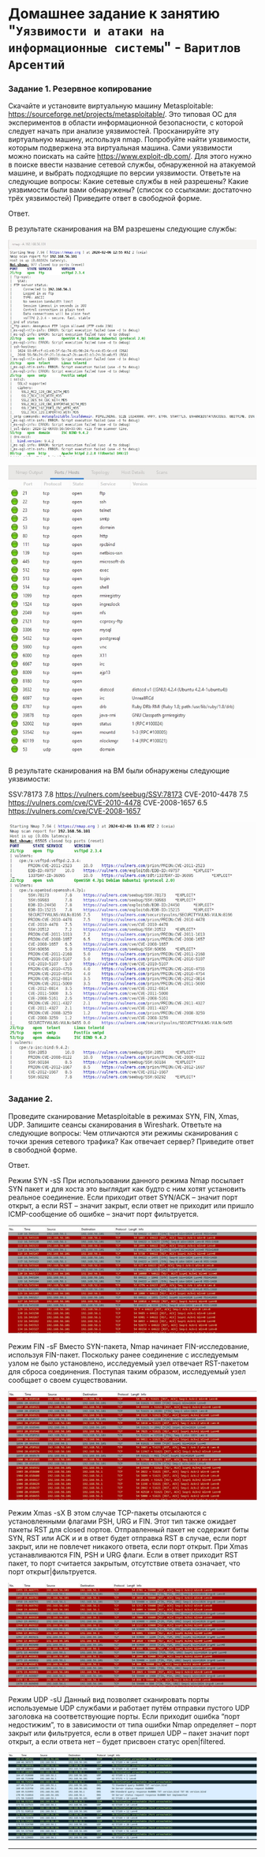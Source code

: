 # Домашнее задание к занятию "`Уязвимости и атаки на информационные системы`" - `Варитлов Арсентий`


### Задание 1. Резервное копирование

Скачайте и установите виртуальную машину Metasploitable: https://sourceforge.net/projects/metasploitable/.
Это типовая ОС для экспериментов в области информационной безопасности, с которой следует начать при анализе уязвимостей.
Просканируйте эту виртуальную машину, используя nmap.
Попробуйте найти уязвимости, которым подвержена эта виртуальная машина.
Сами уязвимости можно поискать на сайте https://www.exploit-db.com/.
Для этого нужно в поиске ввести название сетевой службы, обнаруженной на атакуемой машине, и выбрать подходящие по версии уязвимости.
Ответьте на следующие вопросы:
Какие сетевые службы в ней разрешены?
Какие уязвимости были вами обнаружены? (список со ссылками: достаточно трёх уязвимостей)
Приведите ответ в свободной форме.

Ответ. 

В результате сканирования на ВМ разрешены следующие службы:

![Скриншот 1](https://github.com/ArsentiyV/02-monitoring/blob/main/img/sec-1-1-1.jpg)

![Скриншот 1](https://github.com/ArsentiyV/02-monitoring/blob/main/img/sec-1-1-1-1.jpg)

В результате сканирования на ВМ были обнаружены следующие уязвимости:

SSV:78173	7.8	https://vulners.com/seebug/SSV:78173
CVE-2010-4478	7.5	https://vulners.com/cve/CVE-2010-4478
CVE-2008-1657	6.5	https://vulners.com/cve/CVE-2008-1657

![Скриншот 1](https://github.com/ArsentiyV/02-monitoring/blob/main/img/sec-1-1-2.jpg)


### Задание 2. 

Проведите сканирование Metasploitable в режимах SYN, FIN, Xmas, UDP.
Запишите сеансы сканирования в Wireshark.
Ответьте на следующие вопросы:
Чем отличаются эти режимы сканирования с точки зрения сетевого трафика?
Как отвечает сервер?
Приведите ответ в свободной форме.

Ответ.

Режим SYN -sS 
При использовании данного режима Nmap посылает SYN пакет и для хоста это выглядит как будто 
с ним хотят установить реальное соединение. Если приходит ответ SYN/ACK – значит порт открыт, 
а если RST – значит закрыт, если ответ не приходит или пришло ICMP-сообщение об ошибке – 
значит порт фильтруется.

![Скриншот 1](https://github.com/ArsentiyV/02-monitoring/blob/main/img/sec-1-2-1.jpg)

Режим FIN -sF
Вместо SYN-пакета, Nmap начинает FIN-исследование, используя FIN-пакет. Поскольку ранее соединение 
с исследуемым узлом не было установлено, исследуемый узел отвечает RST-пакетом для сброса соединения. 
Поступая таким образом, исследуемый узел сообщает о своем существовании.

![Скриншот 1](https://github.com/ArsentiyV/02-monitoring/blob/main/img/sec-1-2-2.jpg)

Режим Xmas -sX
В этом случае TCP-пакеты отсылаются с установленными флагами PSH, URG и FIN. Этот тип также ожидает 
пакеты RST для closed портов. Отправленный пакет не содержит биты SYN, RST или ACK и и в ответ будет 
отправка RST в случае, если порт закрыт, или не повлечет никакого ответа, если порт открыт. 
При Xmas устанавливаются FIN, PSH и URG флаги. Если в ответ приходит RST пакет, то порт считается 
закрытым, отсутствие ответа означает, что порт открыт|фильтруется.

![Скриншот 1](https://github.com/ArsentiyV/02-monitoring/blob/main/img/sec-1-2-3.jpg)


Режим UDP -sU
Данный вид позволяет сканировать порты используемые UDP службами и работает путём отправки пустого UDP 
заголовка на соответствующие порты. Если приходит ошибка “порт недостижим”, то в зависимости от типа 
ошибки Nmap определяет – порт закрыт или фильтруется, если в ответ пришел UDP – пакет значит порт открыт, 
а если ответа нет – будет присвоен статус open|filtered. 

![Скриншот 1](https://github.com/ArsentiyV/02-monitoring/blob/main/img/sec-1-2-4.jpg)

---
